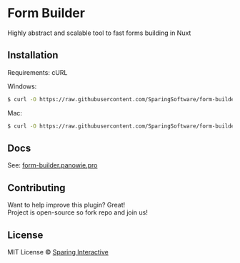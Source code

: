 # Form Builder
Highly abstract and scalable tool to fast forms building in Nuxt

## Installation
Requirements: cURL

Windows:
```sh
$ curl -O https://raw.githubusercontent.com/SparingSoftware/form-builder/master/install.sh && ./install.sh
```

Mac:
```sh
$ curl -O https://raw.githubusercontent.com/SparingSoftware/form-builder/master/install.sh && sh install.sh
```

## Docs
See: [form-builder.panowie.pro](https://form-builder.panowie.pro/)

## Contributing
Want to help improve this plugin? Great!  
Project is open-source so fork repo and join us!

## License
MIT License © [Sparing Interactive](https://github.com/SparingSoftware)
